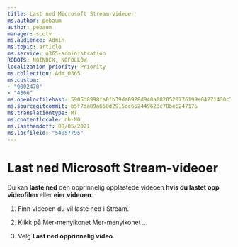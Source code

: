```yaml
---
title: Last ned Microsoft Stream-videoer
ms.author: pebaum
author: pebaum
manager: scotv
ms.audience: Admin
ms.topic: article
ms.service: o365-administration
ROBOTS: NOINDEX, NOFOLLOW
localization_priority: Priority
ms.collection: Adm_O365
ms.custom:
- "9002470"
- "4806"
ms.openlocfilehash: 5905d8998fa0fb39da0928d940a0820520776199e04271430c36d3f7c1cd92fc
ms.sourcegitcommit: b5f7da89a650d2915dc652449623c78be6247175
ms.translationtype: MT
ms.contentlocale: nb-NO
ms.lasthandoff: 08/05/2021
ms.locfileid: "54057795"
---
```

# <a name="download-microsoft-stream-videos"></a>Last ned Microsoft Stream-videoer

Du kan **laste ned** den opprinnelig opplastede videoen **hvis du lastet opp videofilen** eller **eier videoen**.

1. Finn videoen du vil laste ned i Stream.

2. Klikk på Mer-menyikonet Mer-menyikonet *…*

3. Velg **Last ned opprinnelig video**.

